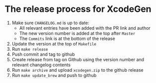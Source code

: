 # The release process for XcodeGen

1. Make sure `CHANGELOG.md` is up to date:
   - All relevant entries have been added with the PR link and author
   - The new version number is added at the top after `Master`
   - The `Commits` link is at the bottom of the release
1. Update the version at the top of `Makefile`
1. Run `make release`
1. Push commit and tag to github
1. Create release from tag on Github using the version number and relevant changelog contents
1. Run `make archive` and upload `xcodegen.zip` to the github release
1. Run `make update_brew` and push to github
